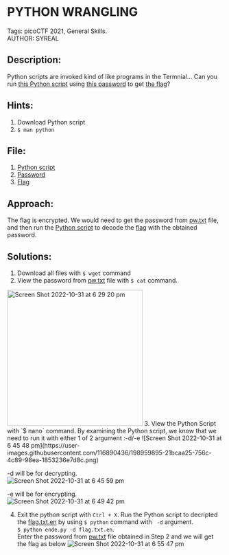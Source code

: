 # PYTHON WRANGLING
Tags: picoCTF 2021, General Skills.  
AUTHOR: SYREAL

## Description:
Python scripts are invoked kind of like programs in the Termnial... Can you run [this Python script](ende.py) using [this password](pw.txt) to get [the flag](flag.txt.en)?

## Hints:
1. Download Python script 
2. `$ man python`

## File:
1. [Python script](ende.py)
2. [Password](pw.txt)
3. [Flag](flag.txt.en)

## Approach:
The flag is encrypted. We would need to get the password from [pw.txt](pw.txt) file, and then run the [Python script](ende.py) to decode the [flag](flag.txt.en) with the obtained password.

## Solutions:
1. Download all files with `$ wget` command
2. View the password from [pw.txt](pw.txt) file with `$ cat` command.  
<img width="316" alt="Screen Shot 2022-10-31 at 6 29 20 pm" src="https://user-images.githubusercontent.com/116890436/198958362-daf9eb5d-da19-41c2-af5d-39a9343730d2.png">
3. View the Python Script with `$ nano` command.  
By examining the Python script, we know that we need to run it with either 1 of 2 argument :-d/-e  
![Screen Shot 2022-10-31 at 6 45 48 pm](https://user-images.githubusercontent.com/116890436/198959895-21bcaa25-756c-4c89-98ea-1853236e7d8c.png)

-d will be for decrypting.  
![Screen Shot 2022-10-31 at 6 45 59 pm](https://user-images.githubusercontent.com/116890436/198959592-93295562-83b9-46f5-b296-dc96572c3fbc.png)

-e will be for encrypting.  
![Screen Shot 2022-10-31 at 6 49 42 pm](https://user-images.githubusercontent.com/116890436/198959632-d065a9dc-035d-4dca-a0d1-af1c906ff286.png)

4. Exit the python script with `Ctrl + X`. Run the Python script to decripted the [flag.txt.en](flag.txt.en) by using `$ python` command with ` -d` argument.  
`$ python ende.py -d flag.txt.en`.  
Enter the password from [pw.txt](pw.txt) file obtained in Step 2 and we will get the flag as below
![Screen Shot 2022-10-31 at 6 55 47 pm](https://user-images.githubusercontent.com/116890436/198959035-4af8f94d-20ee-428b-95d7-23830432fd81.png)

